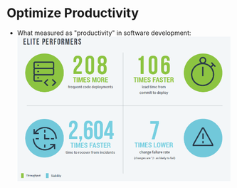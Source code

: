# Optimize Productivity

* What measured as "productivity" in software development:
  ![](/assets/measure-productivity.png)



